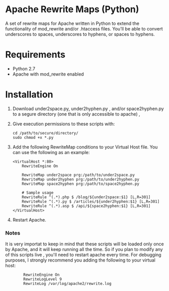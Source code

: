 Apache Rewrite Maps (Python)
==========================
A set of rewrite maps for Apache written in Python to extend the functionality of mod_rewrite and/or .htaccess files.
You'll be able to convert underscores to spaces, underscores to hyphens, or spaces to hyphens. 

# Requirements
- Python 2.7 
- Apache with mod_rewrite enabled

# Installation

1. Download under2space.py, under2hyphen.py , and/or space2hyphen.py to a segure directory (one that is only accessible to apache) ,
2. Give execution permissions to these scripts with:
	```
	cd /path/to/secure/directory/
	sudo chmod +x *.py
 	```
3. Add the following RewriteMap conditions to your Virtual Host file. You can use the following as an example:

	```
	<VirtualHost *:80>
		RewriteEngine On
		
		RewriteMap under2space prg:/path/to/under2space.py
		RewriteMap under2hyphen prg:/path/to/under2hyphen.py
		RewriteMap space2hyphen	prg:/path/to/space2hyphen.py
	   
		# Sample usage
		RewriteRule ^(.*).php $ /blog/${under2space:$1} [L,R=301]    
		RewriteRule ^(.*).py $ /articles/${under2hyphen:$1} [L,R=301]    
		RewriteRule ^(.*).asp $ /api/${space2hyphen:$1} [L,R=301]    
	</VirtualHost>
	```
4. Restart Apache.


### Notes
It is very importat to keep in mind that these scripts will be loaded only once by Apache, and it will keep running all the time. 
So if you plan to modify any of this scripts live , you'll need to restart apache every time.
For debugging purposes, I strongly recommend you adding the following to your virtual host:
```
        RewriteEngine On
        RewriteLogLevel 9
        RewriteLog /var/log/apache2/rewrite.log
```



 

